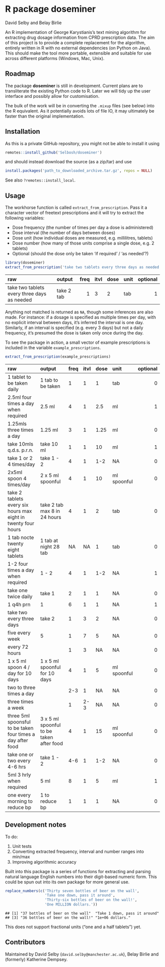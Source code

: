 R package doseminer
================
David Selby and Belay Birlie

<!-- badges: start -->
<!-- badges: end -->

An R implementation of George Karystianis’s text mining algorithm for
extracting drug dosage information from CPRD prescription data. The aim
of this project is to provide a complete replacement for the algorithm,
entirely written in R with no external dependencies (on Python on Java).
This should make the tool more portable, extensible and suitable for use
across different platforms (Windows, Mac, Unix).

## Roadmap

The package **doseminer** is still in development. Current plans are to
transliterate the existing Python code to R. Later we will tidy up the
user interface and possibly allow for customisation.

The bulk of the work will be in converting the `.mixup` files (see
below) into the R equivalent. As it potentially avoids lots of file IO,
it may ultimately be faster than the original implementation.

## Installation

As this is a private GitHub repository, you might not be able to install
it using

``` r
remotes::install_github('Selbosh/doseminer')
```

and should instead download the source (as a zip/tar) and use

``` r
install.packages('path_to_downloaded_archive.tar.gz', repos = NULL)
```

See also `?remotes::install_local`.

## Usage

The workhorse function is called `extract_from_prescription`. Pass it a
character vector of freetext prescriptions and it will try to extract
the following variables:

-   Dose frequency (the number of times per day a dose is administered)
-   Dose interval (the number of days between doses)
-   Dose unit (how individual doses are measured, e.g. millilitres,
    tablets)
-   Dose number (how many of those units comprise a single dose, e.g. 2
    tablets)
-   Optional (should the dose only be taken ‘if required’ / ‘as
    needed’?)

``` r
library(doseminer)
extract_from_prescription('take two tablets every three days as needed')
```

<div class="kable-table">

| raw                                         | output     | freq | itvl | dose | unit | optional |
|:--------------------------------------------|:-----------|-----:|:-----|:-----|:-----|---------:|
| take two tablets every three days as needed | take 2 tab |    1 | 3    | 2    | tab  |        1 |

</div>

Anything not matched is returned as `NA`, though some inferences are
also made. For instance: if a dosage is specified as multiple times per
day, with no explicit interval between days, it’s inferred the interval
is one day. Similarly, if an interval is specified (e.g. every 3 days)
but not a daily frequency, it’s presumed the dose is taken only once
during the day.

To see the package in action, a small vector of example prescriptions is
included in the variable `example_prescriptions`.

``` r
extract_from_prescription(example_prescriptions)
```

<div class="kable-table">

| raw                                                           | output                                   | freq | itvl | dose | unit        | optional |
|:--------------------------------------------------------------|:-----------------------------------------|:-----|:-----|:-----|:------------|---------:|
| 1 tablet to be taken daily                                    | 1 tab to be taken                        | 1    | 1    | 1    | tab         |        0 |
| 2.5ml four times a day when required                          | 2.5 ml                                   | 4    | 1    | 2.5  | ml          |        1 |
| 1.25mls three times a day                                     | 1.25 ml                                  | 3    | 1    | 1.25 | ml          |        0 |
| take 10mls q.d.s. p.r.n.                                      | take 10 ml                               | 1    | 1    | 10   | ml          |        1 |
| take 1 or 2 4 times/day                                       | take 1 - 2                               | 4    | 1    | 1-2  | NA          |        0 |
| 2x5ml spoon 4 times/day                                       | 2 x 5 ml spoonful                        | 4    | 1    | 10   | ml spoonful |        0 |
| take 2 tablets every six hours max eight in twenty four hours | take 2 tab max 8 in 24 hours             | 4    | 1    | 2    | tab         |        0 |
| 1 tab nocte twenty eight tablets                              | 1 tab at night 28 tab                    | NA   | NA   | 1    | tab         |        0 |
| 1-2 four times a day when required                            | 1 - 2                                    | 4    | 1    | 1-2  | NA          |        1 |
| take one twice daily                                          | take 1                                   | 2    | 1    | 1    | NA          |        0 |
| 1 q4h prn                                                     | 1                                        | 6    | 1    | 1    | NA          |        1 |
| take two every three days                                     | take 2                                   | 1    | 3    | 2    | NA          |        0 |
| five every week                                               | 5                                        | 1    | 7    | 5    | NA          |        0 |
| every 72 hours                                                |                                          | 1    | 3    | NA   | NA          |        0 |
| 1 x 5 ml spoon 4 / day for 10 days                            | 1 x 5 ml spoonful for 10 days            | 4    | 1    | 5    | ml spoonful |        0 |
| two to three times a day                                      |                                          | 2-3  | 1    | NA   | NA          |        0 |
| three times a week                                            |                                          | 1    | 2-3  | NA   | NA          |        0 |
| three 5ml spoonsful to be taken four times a day after food   | 3 x 5 ml spoonful to be taken after food | 4    | 1    | 15   | ml spoonful |        0 |
| take one or two every 4-6 hrs                                 | take 1 - 2                               | 4-6  | 1    | 1-2  | NA          |        0 |
| 5ml 3 hrly when required                                      | 5 ml                                     | 8    | 1    | 5    | ml          |        1 |
| one every morning to reduce bp                                | 1 to reduce bp                           | 1    | 1    | 1    | NA          |        0 |

</div>

## Development notes

To do:

1.  Unit tests
2.  Converting extracted frequency, interval and number ranges into
    min/max
3.  Improving algorithmic accuracy

Built into this package is a series of functions for extracting and
parsing natural language English numbers into their digit-based numeric
form. This could be spun out into its own package for more general use.

``` r
replace_numbers(c('Thirty seven bottles of beer on the wall',
                  'Take one down, pass it around',
                  'Thirty-six bottles of beer on the wall!',
                  'One MILLION dollars.'))
```

    ## [1] "37 bottles of beer on the wall"  "Take 1 down, pass it around"    
    ## [3] "36 bottles of beer on the wall!" "1e+06 dollars."

This does not support fractional units (“one and a half tablets”) yet.

## Contributors

Maintained by David Selby (`david.selby@manchester.ac.uk`), Belay Birlie
and (formerly) Katherine Dempsey.

